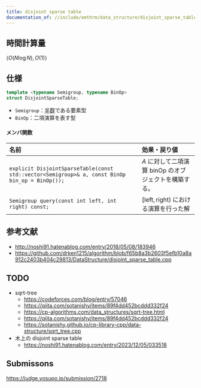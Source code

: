 ```yaml
---
title: disjoint sparse table
documentation_of: //include/emthrm/data_structure/disjoint_sparse_table.hpp
---
```



## 時間計算量

$\langle O(N\log{N}), O(1) \rangle$


## 仕様

```cpp
template <typename Semigroup, typename BinOp>
struct DisjointSparseTable;
```

- `Semigroup`：[半群](../../.verify-helper/docs/static/algebraic_structure.md)である要素型
- `BinOp`：二項演算を表す型

#### メンバ関数

|名前|効果・戻り値|
|:--|:--|
|`explicit DisjointSparseTable(const std::vector<Semigroup>& a, const BinOp bin_op = BinOp());`|$A$ に対して二項演算 $\mathrm{binOp}$ のオブジェクトを構築する。|
|`Semigroup query(const int left, int right) const;`|$\lbrack \mathrm{left}, \mathrm{right})$ における演算を行った解|


## 参考文献

- http://noshi91.hatenablog.com/entry/2018/05/08/183946
- https://github.com/drken1215/algorithm/blob/f65b8a3b2603f5efb10a8a912c2403b404c29813/DataStructure/disjoint_sparse_table.cpp


## TODO

- sqrt-tree
  - https://codeforces.com/blog/entry/57046
  - https://qiita.com/sotanishy/items/89f4dd452bcddd332f24
  - https://cp-algorithms.com/data_structures/sqrt-tree.html
  - https://qiita.com/sotanishy/items/89f4dd452bcddd332f24
  - https://sotanishy.github.io/cp-library-cpp/data-structure/sqrt_tree.cpp
- 木上の disjoint sparse table
  - https://noshi91.hatenablog.com/entry/2023/12/05/033518


## Submissons

https://judge.yosupo.jp/submission/2718
